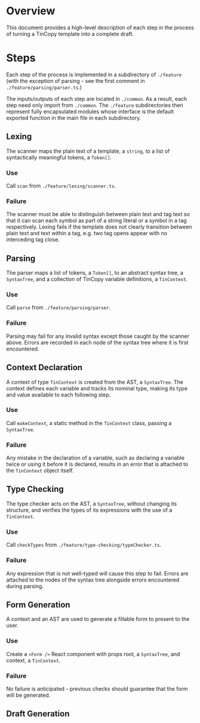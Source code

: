 # Overview
This document provides a high-level description of each step in the process of turning a TinCopy template into a complete draft. 

# Steps
Each step of the process is implemented in a subdirectory of `./feature` (with the exception of parsing - see the first comment in `./feature/parsing/parser.ts`.) 

The inputs/outputs of each step are located in `./common`. As a result, each step need only import from `./common`. The `./feature` subdirectories then represent fully encapsulated modules whose interface is the default exported function in the main file in each subdirectory.

## Lexing
The scanner maps the plain text of a template, a `string`, to a list of syntactically meaningful tokens, a `Token[]`.

### Use
Call `scan` from `./feature/lexing/scanner.ts`.

### Failure
The scanner must be able to distinguish between plain text and tag text so that it can scan each symbol as part of a string literal or a symbol in a tag respectively. Lexing fails if the template does not clearly transition between plain text and text within a tag, e.g. two tag opens appear with no interceding tag close.

## Parsing
The parser maps a list of tokens, a `Token[]`, to an abstract syntax tree, a `SyntaxTree`, and a collection of TinCopy variable definitions, a `TinContext`.

### Use
Call `parse` from `./feature/parsing/parser`.

### Failure
Parsing may fail for any invalid syntax except those caught by the scanner above. Errors are recorded in each node of the syntax tree where it is first encountered. 

## Context Declaration
A context of type `TinContext` is created from the AST, a `SyntaxTree`. The context defines each variable and tracks its nominal type, making its type and value available to each following step.

### Use
Call `makeContext`, a static method in the `TinContext` class, passing a `SyntaxTree`.

### Failure
Any mistake in the declaration of a variable, such as declaring a variable twice or using it before it is declared, results in an error that is attached to the `TinContext` object itself.

## Type Checking
The type checker acts on the AST, a `SyntaxTree`, without changing its structure, and verifies the types of its expressions with the use of a `TinContext`.

### Use
Call `checkTypes` from `./feature/type-checking/typeChecker.ts`.

### Failure
Any expression that is not well-typed will cause this step to fail. Errors are attached to the nodes of the syntax tree alongside errors encountered during parsing.

## Form Generation
A context and an AST are used to generate a fillable form to present to the user.

### Use
Create a `<Form />` React component with props root, a `SyntaxTree`, and context, a `TinContext`.

### Failure
No failure is anticipated - previous checks should guarantee that the form will be generated.

## Draft Generation



